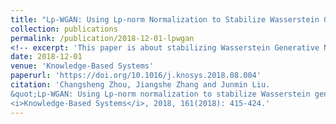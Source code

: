 ```yaml
---
title: "Lp-WGAN: Using Lp-norm Normalization to Stabilize Wasserstein Generative Adversarial Networks"
collection: publications
permalink: /publication/2018-12-01-lpwgan
<!-- excerpt: 'This paper is about stabilizing Wasserstein Generative Networks by Lp norm.' -->
date: 2018-12-01
venue: 'Knowledge-Based Systems'
paperurl: 'https://doi.org/10.1016/j.knosys.2018.08.004'
citation: 'Changsheng Zhou, Jiangshe Zhang and Junmin Liu.
&quot;Lp-WGAN: Using Lp-norm normalization to stabilize Wasserstein generative adversarial networks.&quot;
<i>Knowledge-Based Systems</i>, 2018, 161(2018): 415-424.'
---
```

<!--title href content -->
<!-- This paper is about stabilizing WGAN by Lp norm. -->

<!-- [Download paper here](https://doi.org/10.1016/j.knosys.2018.08.004) -->

<!-- Recommended citation: Changsheng Zhou, Jiangshe Zhang and Junmin Liu. (2018). "Lp-WGAN: Using Lp-norm normalization to stabilize Wasserstein generative adversarial networks." <i>Knowledge-Based Systems</i>. 161. -->
